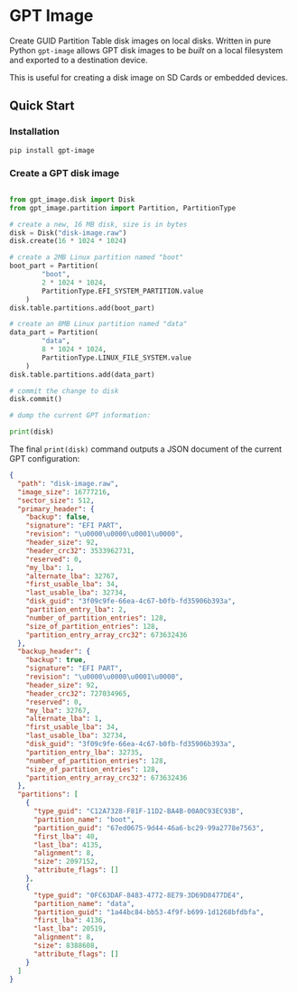 # GPT Image

Create GUID Partition Table disk images on local disks.  Written in pure Python
`gpt-image` allows GPT disk images to be _built_ on a local filesystem and
exported to a destination device.

This is useful for creating a disk image on SD Cards or embedded devices.

## Quick Start

### Installation

`pip install gpt-image`

### Create a GPT disk image

```python

from gpt_image.disk import Disk
from gpt_image.partition import Partition, PartitionType

# create a new, 16 MB disk, size is in bytes
disk = Disk("disk-image.raw")
disk.create(16 * 1024 * 1024)

# create a 2MB Linux partition named "boot"
boot_part = Partition(
        "boot", 
        2 * 1024 * 1024, 
        PartitionType.EFI_SYSTEM_PARTITION.value
    )
disk.table.partitions.add(boot_part)

# create an 8MB Linux partition named "data"
data_part = Partition(
        "data", 
        8 * 1024 * 1024, 
        PartitionType.LINUX_FILE_SYSTEM.value
    )
disk.table.partitions.add(data_part)

# commit the change to disk
disk.commit()

# dump the current GPT information:

print(disk)
```

The final `print(disk)` command outputs a JSON document of the current GPT configuration:

```json
{
  "path": "disk-image.raw",
  "image_size": 16777216,
  "sector_size": 512,
  "primary_header": {
    "backup": false,
    "signature": "EFI PART",
    "revision": "\u0000\u0000\u0001\u0000",
    "header_size": 92,
    "header_crc32": 3533962731,
    "reserved": 0,
    "my_lba": 1,
    "alternate_lba": 32767,
    "first_usable_lba": 34,
    "last_usable_lba": 32734,
    "disk_guid": "3f09c9fe-66ea-4c67-b0fb-fd35906b393a",
    "partition_entry_lba": 2,
    "number_of_partition_entries": 128,
    "size_of_partition_entries": 128,
    "partition_entry_array_crc32": 673632436
  },
  "backup_header": {
    "backup": true,
    "signature": "EFI PART",
    "revision": "\u0000\u0000\u0001\u0000",
    "header_size": 92,
    "header_crc32": 727034965,
    "reserved": 0,
    "my_lba": 32767,
    "alternate_lba": 1,
    "first_usable_lba": 34,
    "last_usable_lba": 32734,
    "disk_guid": "3f09c9fe-66ea-4c67-b0fb-fd35906b393a",
    "partition_entry_lba": 32735,
    "number_of_partition_entries": 128,
    "size_of_partition_entries": 128,
    "partition_entry_array_crc32": 673632436
  },
  "partitions": [
    {
      "type_guid": "C12A7328-F81F-11D2-BA4B-00A0C93EC93B",
      "partition_name": "boot",
      "partition_guid": "67ed0675-9d44-46a6-bc29-99a2778e7563",
      "first_lba": 40,
      "last_lba": 4135,
      "alignment": 8,
      "size": 2097152,
      "attribute_flags": []
    },
    {
      "type_guid": "0FC63DAF-8483-4772-8E79-3D69D8477DE4",
      "partition_name": "data",
      "partition_guid": "1a44bc84-bb53-4f9f-b699-1d1268bfdbfa",
      "first_lba": 4136,
      "last_lba": 20519,
      "alignment": 8,
      "size": 8388608,
      "attribute_flags": []
    }
  ]
}
```
